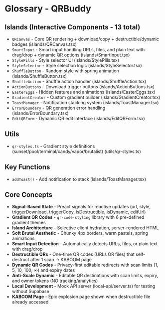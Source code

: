 # Glossary - QRBuddy

## Islands (Interactive Components - 13 total)

- `QRCanvas` - Core QR rendering + download/copy + destructible/dynamic badges
  (islands/QRCanvas.tsx)
- `SmartInput` - Smart input handling URLs, files, and plain text with
  drag/drop + dynamic QR options (islands/SmartInput.tsx)
- `StylePills` - Style selector UI (islands/StylePills.tsx)
- `StyleSelector` - Style selection logic (islands/StyleSelector.tsx)
- `ShuffleButton` - Random style with spring animation
  (islands/ShuffleButton.tsx)
- `ShuffleAction` - Shuffle action handler (islands/ShuffleAction.tsx)
- `ActionButtons` - Download trigger buttons (islands/ActionButtons.tsx)
- `EasterEggs` - Hidden features and animations (islands/EasterEggs.tsx)
- `GradientCreator` - Custom gradient builder (islands/GradientCreator.tsx)
- `ToastManager` - Notification stacking system (islands/ToastManager.tsx)
- `ErrorBoundary` - QR generation error handling (islands/ErrorBoundary.tsx)
- `EditQRForm` - Dynamic QR edit interface (islands/EditQRForm.tsx)

## Utils

- `qr-styles.ts` - Gradient style definitions
  (sunset/pool/terminal/candy/vapor/brutalist) (utils/qr-styles.ts)

## Key Functions

- `addToast()` - Add notification to stack (islands/ToastManager.tsx)

## Core Concepts

- **Signal-Based State** - Preact signals for reactive updates (url, style,
  triggerDownload, triggerCopy, isDestructible, isDynamic, editUrl)
- **Gradient QR Codes** - `qr-code-styling` library with 6 pre-defined gradient
  themes
- **Island Architecture** - Selective client hydration, server-rendered HTML
- **Soft Brutal Aesthetic** - Chunky 4px borders, warm pastels, spring
  animations
- **Smart Input Detection** - Automatically detects URLs, files, or plain text
  with drag/drop
- **Destructible QRs** - One-time QR codes (URLs OR files) that self-destruct
  after 1 scan → KABOOM page
- **Dynamic QR Codes** - Privacy-first editable redirects with scan limits (1, 5,
  10, 100, ∞) and expiry dates
- **Anti-Scale Dynamic** - Editable QR destinations with scan limits, expiry,
  and owner tokens (NO tracking/analytics)
- **Local Development** - Mock API server (local-api/server.ts) for testing
  without Supabase
- **KABOOM Page** - Epic explosion page shown when destructible file already
  accessed
